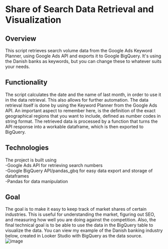 # Share of Search Data Retrieval and Visualization

## Overview
This script retrieves search volume data from the Google Ads Keyword Planner, using Google Ads API and exports it to Google BigQuery. It's using the Danish banks as keywords, but you can change these to whatever suits your needs.

## Functionality
The script calculates the date and the name of last month, in order to use it in the data retrieval. This also allows for further automation. The data retrieval itself is done by using the Keyword Planner from the Google Ads API. An important aspect to remember here, is the definition of the exact geographical regions that you want to include, defined as number codes in string format. The retrieved data is processed by a function that turns the API response into a workable dataframe, which is then exported to BigQuery.

## Technologies
The project is built using  
-Google Ads API for retrieving search numbers  
-Google BigQuery API/pandas_gbq for easy data export and storage of dataframes  
-Pandas for data manipulation

## Goal
The goal is to make it easy to keep track of market shares of certain industries. This is useful for understanding the market, figuring out SEO, and measuring how well you are doing against the competition.
Also, the final technical goal is to be able to use the data in the BigQuery table to visualize the data. You can view my example of the Danish banking industry below, created in Looker Studio with BigQuery as the data source.  
![image](https://github.com/allanreda/Share_of_Search_Retrieval_and_Visualization/assets/89948110/c89a6adb-af69-42b2-8794-e621b79d9c22)
